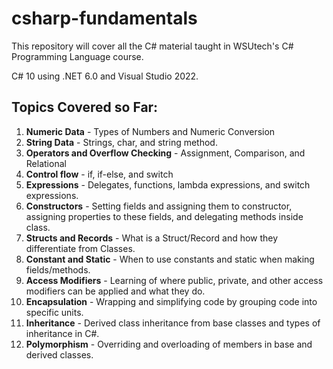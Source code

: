 # csharp-fundamentals
This repository will cover all the C# material taught in WSUtech's C# Programming Language course.

C# 10 using .NET 6.0 and Visual Studio 2022.

## Topics Covered so Far:
1. **Numeric Data** - Types of Numbers and Numeric Conversion
2. **String Data** - Strings, char, and string method.
3. **Operators and Overflow Checking** - Assignment, Comparison, and Relational
4. **Control flow** - if, if-else, and switch
5. **Expressions** - Delegates, functions, lambda expressions, and switch expressions.
6. **Constructors** - Setting fields and assigning them to constructor, assigning properties to these fields, and delegating methods inside class.
7. **Structs and Records** - What is a Struct/Record and how they differentiate from Classes.
8. **Constant and Static** - When to use constants and static when making fields/methods.
9. **Access Modifiers** - Learning of where public, private, and other access modifiers can be applied and what they do.
10. **Encapsulation** - Wrapping and simplifying code by grouping code into specific units.
11. **Inheritance** - Derived class inheritance from base classes and types of inheritance in C#.
12. **Polymorphism** - Overriding and overloading of members in base and derived classes.

